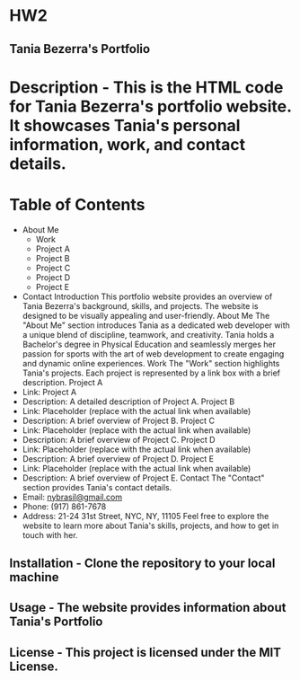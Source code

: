 # HW2

## Tania Bezerra's Portfolio

# Description - This is the HTML code for Tania Bezerra's portfolio website. It showcases Tania's personal information, work, and contact details.

# Table of Contents
 * About Me
    * Work
    * Project A
    * Project B
    * Project C
    * Project D
    * Project E
* Contact
Introduction
This portfolio website provides an overview of Tania Bezerra's background, skills, and projects. The website is designed to be visually appealing and user-friendly.
About Me
The "About Me" section introduces Tania as a dedicated web developer with a unique blend of discipline, teamwork, and creativity. Tania holds a Bachelor's degree in Physical Education and seamlessly merges her passion for sports with the art of web development to create engaging and dynamic online experiences.
Work
The "Work" section highlights Tania's projects. Each project is represented by a link box with a brief description.
Project A
* Link: Project A
* Description: A detailed description of Project A.
Project B
* Link: Placeholder (replace with the actual link when available)
* Description: A brief overview of Project B.
Project C
* Link: Placeholder (replace with the actual link when available)
* Description: A brief overview of Project C.
Project D
* Link: Placeholder (replace with the actual link when available)
* Description: A brief overview of Project D.
Project E
* Link: Placeholder (replace with the actual link when available)
* Description: A brief overview of Project E.
Contact
The "Contact" section provides Tania's contact details.
* Email: nybrasil@gmail.com
* Phone: (917) 861-7678
* Address: 21-24 31st Street, NYC, NY, 11105
Feel free to explore the website to learn more about Tania's skills, projects, and how to get in touch with her.

## Installation - Clone the repository to your local machine

## Usage - The website provides information about Tania's Portfolio

## License - This project is licensed under the MIT License.


